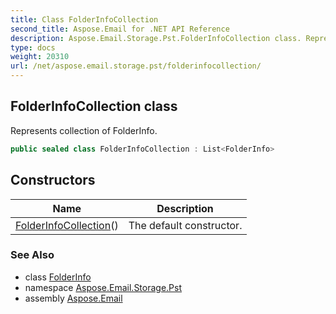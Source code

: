 ```yaml
---
title: Class FolderInfoCollection
second_title: Aspose.Email for .NET API Reference
description: Aspose.Email.Storage.Pst.FolderInfoCollection class. Represents collection of FolderInfo
type: docs
weight: 20310
url: /net/aspose.email.storage.pst/folderinfocollection/
---
```

## FolderInfoCollection class

Represents collection of FolderInfo.

```csharp
public sealed class FolderInfoCollection : List<FolderInfo>
```

## Constructors

| Name | Description |
| --- | --- |
| [FolderInfoCollection](folderinfocollection/)() | The default constructor. |

### See Also

* class [FolderInfo](../folderinfo/)
* namespace [Aspose.Email.Storage.Pst](../../aspose.email.storage.pst/)
* assembly [Aspose.Email](../../)



